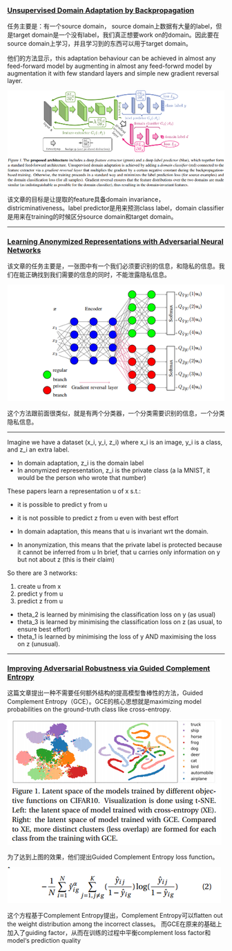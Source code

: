 ### [Unsupervised Domain Adaptation by Backpropagation](http://proceedings.mlr.press/v37/ganin15.pdf)

任务主要是：有一个source domain， source domain上数据有大量的label，但是target domain是一个没有label，我们真正想要work on的domain。因此要在source domain上学习，并且学习到的东西可以用于target domain。

他们的方法显示，this adaptation behaviour can be achieved in almost any feed-forward model by augmenting in almost any feed-forwrd model by augmentation it with few standard layers and simple new gradient reversal layer.

![adpST](figures/adpST.png)

该文章的目标是让提取的feature具备domain invariance，districminativeness。label predictor是用来预测class label，domain classifier是用来在training的时候区分source domain和target domain。

_________________________________

### [Learning Anonymized Representations with Adversarial Neural Networks](https://arxiv.org/pdf/1802.09386.pdf)

该文章的任务主要是，一张图中有一个我们必须要识别的信息，和隐私的信息。我们在能正确找到我们需要的信息的同时，不能泄露隐私信息。

![pri](figures/pri.png)

这个方法跟前面很类似，就是有两个分类器，一个分类需要识别的信息，一个分类隐私信息。
___________________________________

Imagine we have a dataset (x_i, y_i, z_i) where x_i is an image, y_i is a class, and z_i an extra label.
- In domain adaptation, z_i is the domain label
- In anonymized representation, z_i is the private class (a la MNIST, it would be the person who wrote that number)

These papers learn a representation u of x s.t.:
- it is possible to predict y from u
- it is not possible to predict z from u even with best effort

- In domain adaptation, this means that u is invariant wrt the domain.
- In anonymization, this means that the private label is protected because it cannot be inferred from u
In brief, that u carries only information on y but not about z (this is their claim)

So there are 3 networks:
1. create u from x
2. predict y from u
3. predict z from u

- theta_2 is learned by minimising the classification loss on y (as usual)
- theta_3 is learned by minimising the classification loss on z (as usual, to ensure best effort)
- theta_1 is learned by minimising the loss of y AND maximising the loss on z (unusual).

______________________________________

### [Improving Adversarial Robustness via Guided Complement Entropy](https://arxiv.org/abs/1903.09799)

这篇文章提出一种不需要任何额外结构的提高模型鲁棒性的方法，Guided Complement Entropy（GCE）。GCE的核心思想就是maximizing model probabilities on the ground-truth class like cross-entropy.

![GCE-class](figures/GCE_image.png)

为了达到上图的效果，他们提出Guided Complement Entropy loss function。

![GCE-func](figures/GCE_func.png)

这个方程基于Complement Entropy提出，Complement Entropy可以flatten out the weight distribution among the incorrect classes。
而GCE在原来的基础上加入了guiding factor，从而在训练的过程中平衡complement loss factor和model‘s prediction quality
